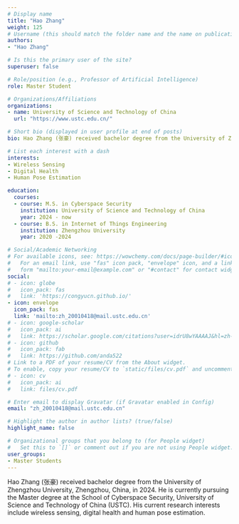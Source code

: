 ```yaml
---
# Display name
title: "Hao Zhang"
weight: 125
# Username (this should match the folder name and the name on publications)
authors:
- "Hao Zhang"

# Is this the primary user of the site?
superuser: false

# Role/position (e.g., Professor of Artificial Intelligence)
role: Master Student

# Organizations/Affiliations
organizations:
- name: University of Science and Technology of China
  url: "https://www.ustc.edu.cn/"

# Short bio (displayed in user profile at end of posts)
bio: Hao Zhang (张豪) received bachelor degree from the University of Zhengzhou University, Zhengzhou, China, in 2024. He is currently pursuing the Master degree at the School of Cyberspace Security, University of Science and Technology of China (USTC). His current research interests include wireless sensing, digital health and human pose estimation.

# List each interest with a dash
interests:
- Wireless Sensing
- Digital Health
- Human Pose Estimation

education:
  courses:
  - course: M.S. in Cyberspace Security
    institution: University of Science and Technology of China
    year: 2024 - now
  - course: B.S. in Internet of Things Engineering
    institution: Zhengzhou University
    year: 2020 -2024

# Social/Academic Networking
# For available icons, see: https://wowchemy.com/docs/page-builder/#icons
#   For an email link, use "fas" icon pack, "envelope" icon, and a link in the
#   form "mailto:your-email@example.com" or "#contact" for contact widget.
social:
# - icon: globe
#   icon_pack: fas
#   link: 'https://congyucn.github.io/'
- icon: envelope
  icon_pack: fas
  link: 'mailto:zh_20010418@mail.ustc.edu.cn'
# - icon: google-scholar
#   icon_pack: ai
#   link: https://scholar.google.com/citations?user=idrU8wYAAAAJ&hl=zh-CN
# - icon: github
#   icon_pack: fab
#   link: https://github.com/anda522
# Link to a PDF of your resume/CV from the About widget.
# To enable, copy your resume/CV to `static/files/cv.pdf` and uncomment the lines below.
# - icon: cv
#   icon_pack: ai
#   link: files/cv.pdf

# Enter email to display Gravatar (if Gravatar enabled in Config)
email: "zh_20010418@mail.ustc.edu.cn"

# Highlight the author in author lists? (true/false)
highlight_name: false

# Organizational groups that you belong to (for People widget)
#   Set this to `[]` or comment out if you are not using People widget.
user_groups:
- Master Students
---
```


Hao Zhang (张豪) received bachelor degree from the University of Zhengzhou University, Zhengzhou, China, in 2024. He is currently pursuing the Master degree at the School of Cyberspace Security, University of Science and Technology of China (USTC). His current research interests include wireless sensing, digital health and human pose estimation.
